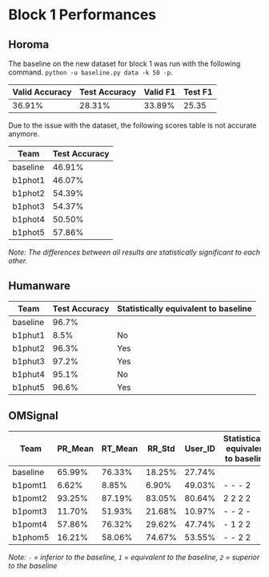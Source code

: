 # Block 1 Performances
## Horoma
The baseline on the new dataset for block 1 was run with the following command. `python -u baseline.py data -k 50 -p`.

Valid Accuracy | Test Accuracy | Valid F1 | Test F1
--- | --- | --- | ---
36.91% | 28.31% | 33.89% | 25.35

Due to the issue with the dataset, the following scores table is not accurate anymore.

Team | Test Accuracy
--- | ---
baseline | 46.91%
b1phot1 | 46.07%
b1phot2 | 54.39%
b1phot3 | 54.37%
b1phot4 | 50.50%
b1phot5 | 57.86%

_Note: The differences between all results are statistically significant to each other._


## Humanware
Team | Test Accuracy | Statistically equivalent to baseline
--- | --- | ---
baseline | 96.7% |
b1phut1 | 8.5% | No
b1phut2 | 96.3% | Yes
b1phut3 | 97.2% | Yes
b1phut4 | 95.1% | No
b1phut5 | 96.6% | Yes


## OMSignal
Team | PR_Mean | RT_Mean | RR_Std | User_ID | Statistically equivalent to baseline
--- | --- | --- | --- | --- | ---
baseline | 65.99% | 76.33% | 18.25% | 27.74% |
b1pomt1 | 6.62% |8.85% | 6.90% | 49.03% | - - - 2
b1pomt2 | 93.25% |87.19% | 83.05% | 80.64% | 2 2 2 2
b1pomt3 | 11.70% |51.93% | 21.68% | 10.97%|- - 2 -
b1pomt4 | 57.86% | 76.32% | 29.62% | 47.74% | - 1 2 2
b1phom5 | 16.21% | 58.06% | 74.67% | 53.55% | - - 2 2

_Note: `-` = inferior to the baseline, `1` = equivalent to the baseline, `2` = superior to the baseline_
